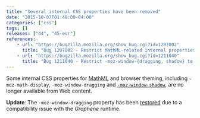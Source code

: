```yaml
---
title: "Several internal CSS properties have been removed"
date: "2015-10-07T01:49:00-04:00"
categories: ["css"]
tags: []
releases: ["44", "45-esr"]
references:
    - url: "https://bugzilla.mozilla.org/show_bug.cgi?id=1207002"
      title: "Bug 1207002 - Restrict MathML-related internal properties to only be accessible in UA sheets"
    - url: "https://bugzilla.mozilla.org/show_bug.cgi?id=1211040"
      title: "Bug 1211040 - Restrict -moz-window-{dragging, shadow} to chrome only"
---
```

Some internal CSS properties for [MathML](https://developer.mozilla.org/docs/Web/MathML) and browser theming, including `-moz-math-display`, `-moz-window-dragging` and [`-moz-window-shadow`](https://developer.mozilla.org/docs/Web/CSS/-moz-window-shadow), are no longer available from Web content.

**Update**: The `-moz-window-dragging` property has been [restored](https://bugzilla.mozilla.org/show_bug.cgi?id=1212607) due to a compatibility issue with the *Graphene* runtime.
